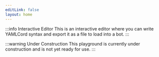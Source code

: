 ```yaml
---
editLink: false
layout: home
---
```


<!-- markdownlint-disable -->
<script setup>
import { defineAsyncComponent } from 'vue';
import { inBrowser } from 'vitepress';

const Playground = inBrowser
  ? defineAsyncComponent(() => import('./.vitepress/components/Playground.vue'))
  : () => null;
</script>
<!-- markdownlint-restore -->

:::info Interactive Editor
This is an interactive editor where you can write YAMLCord syntax and export it as a file to load into a bot.
:::

:::warning Under Construction
This playground is currently under construction and is not yet ready for use.
:::

<!-- markdownlint-disable -->
<Playground />
<!-- markdownlint-restore -->
